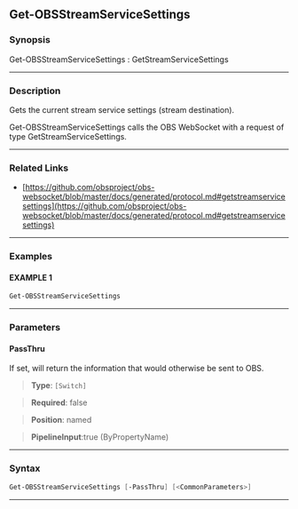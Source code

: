 Get-OBSStreamServiceSettings
----------------------------
### Synopsis
Get-OBSStreamServiceSettings : GetStreamServiceSettings

---
### Description

Gets the current stream service settings (stream destination).


Get-OBSStreamServiceSettings calls the OBS WebSocket with a request of type GetStreamServiceSettings.

---
### Related Links
* [https://github.com/obsproject/obs-websocket/blob/master/docs/generated/protocol.md#getstreamservicesettings](https://github.com/obsproject/obs-websocket/blob/master/docs/generated/protocol.md#getstreamservicesettings)



---
### Examples
#### EXAMPLE 1
```PowerShell
Get-OBSStreamServiceSettings
```

---
### Parameters
#### **PassThru**

If set, will return the information that would otherwise be sent to OBS.



> **Type**: ```[Switch]```

> **Required**: false

> **Position**: named

> **PipelineInput**:true (ByPropertyName)



---
### Syntax
```PowerShell
Get-OBSStreamServiceSettings [-PassThru] [<CommonParameters>]
```
---
